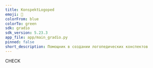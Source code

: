 ```yaml
---
title: KonspektLogoped
emoji: 🚀
colorFrom: blue
colorTo: green
sdk: gradio
sdk_version: 5.23.3
app_file: app/main_gradio.py
pinned: false
short_description: Помощник в создании логопедических конспектов
---
```



CHECK

